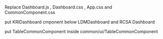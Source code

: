 Replace Dashboard.js , Dashboard.css , App.css and CommonComponent.css

put KRIDashboard cmponent below LDMDashboard and RCSA Dashboard

put TableCommonComponent inside common/ui/TableCommonComponent
